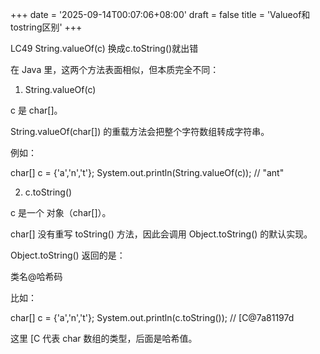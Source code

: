 +++
date = '2025-09-14T00:07:06+08:00'
draft = false
title = 'Valueof和tostring区别'
+++

LC49 String.valueOf(c) 换成c.toString()就出错

在 Java 里，这两个方法表面相似，但本质完全不同：

1. String.valueOf(c)

c 是 char[]。

String.valueOf(char[]) 的重载方法会把整个字符数组转成字符串。

例如：

char[] c = {'a','n','t'};
System.out.println(String.valueOf(c)); // "ant"

2. c.toString()

c 是一个 对象（char[]）。

char[] 没有重写 toString() 方法，因此会调用 Object.toString() 的默认实现。

Object.toString() 返回的是：

类名@哈希码


比如：

char[] c = {'a','n','t'};
System.out.println(c.toString()); // [C@7a81197d


这里 [C 代表 char 数组的类型，后面是哈希值。
